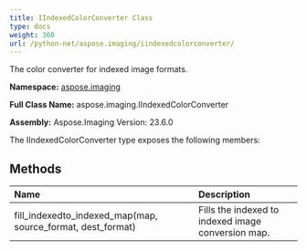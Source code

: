 ```yaml
---
title: IIndexedColorConverter Class
type: docs
weight: 360
url: /python-net/aspose.imaging/iindexedcolorconverter/
---
```


The color converter for indexed image formats.

**Namespace:** [aspose.imaging](/imaging/python-net/aspose.imaging/)

**Full Class Name:** aspose.imaging.IIndexedColorConverter

**Assembly:**  Aspose.Imaging Version: 23.6.0

The IIndexedColorConverter type exposes the following members:
## **Methods**
|**Name**|**Description**|
| :- | :- |
|fill_indexedto_indexed_map(map, source_format, dest_format)|Fills the indexed to indexed image conversion map.|
